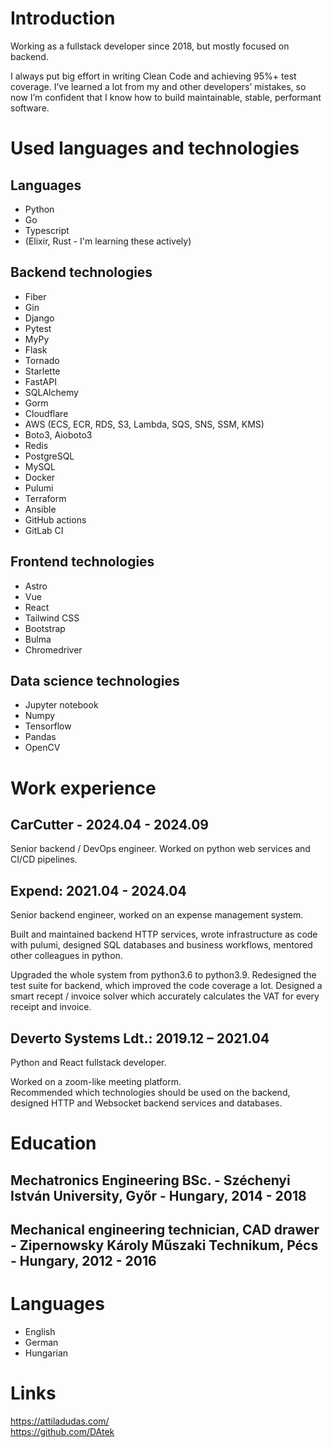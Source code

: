 # Introduction

Working as a fullstack developer since 2018, but mostly focused on backend.  

I always put big effort in writing Clean Code and achieving 95%+ test coverage. I’ve learned a lot from my and other developers’ mistakes, so now I’m
confident that I know how to build maintainable, stable, performant software.

# Used languages and technologies

## Languages
- Python
- Go
- Typescript
- (Elixir, Rust - I'm learning these actively)

## Backend technologies
- Fiber
- Gin
- Django
- Pytest
- MyPy
- Flask
- Tornado
- Starlette
- FastAPI
- SQLAlchemy
- Gorm
- Cloudflare
- AWS (ECS, ECR, RDS, S3, Lambda, SQS, SNS, SSM, KMS)
- Boto3, Aioboto3
- Redis
- PostgreSQL
- MySQL
- Docker
- Pulumi
- Terraform
- Ansible
- GitHub actions
- GitLab CI

## Frontend technologies
- Astro
- Vue
- React
- Tailwind CSS
- Bootstrap
- Bulma
- Chromedriver

## Data science technologies
- Jupyter notebook
- Numpy
- Tensorflow
- Pandas
- OpenCV

# Work experience
## CarCutter - 2024.04 - 2024.09
Senior backend / DevOps engineer.
Worked on python web services and CI/CD pipelines.

## Expend: 2021.04 - 2024.04
Senior backend engineer, worked on an expense
management system.  

Built and maintained backend HTTP services, wrote infrastructure as code with pulumi,
designed SQL databases and business workflows, mentored other colleagues in python.  

Upgraded the whole system from python3.6 to python3.9. 
Redesigned the test suite for backend, which improved the code coverage a lot.
Designed a smart recept / invoice solver which accurately calculates the VAT for every receipt and invoice.

## Deverto Systems Ldt.: 2019.12 – 2021.04
Python and React fullstack developer.  

Worked on a zoom-like meeting platform.  
Recommended which technologies should be used on the backend, designed HTTP and Websocket backend services and databases.

# Education
## Mechatronics Engineering BSc. - Széchenyi István University, Győr - Hungary, 2014 - 2018
## Mechanical engineering technician, CAD drawer - Zipernowsky Károly Műszaki Technikum, Pécs - Hungary, 2012 - 2016

# Languages
- English
- German
- Hungarian

# Links
https://attiladudas.com/  
https://github.com/DAtek
